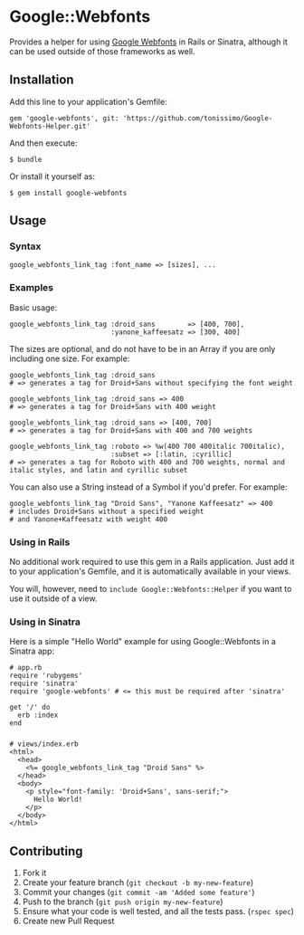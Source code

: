 # Google::Webfonts

Provides a helper for using [Google Webfonts](http://www.google.com/webfonts) in
Rails or Sinatra, although it can be used outside of those frameworks as well.

## Installation

Add this line to your application's Gemfile:

    gem 'google-webfonts', git: 'https://github.com/tonissimo/Google-Webfonts-Helper.git'

And then execute:

    $ bundle

Or install it yourself as:

    $ gem install google-webfonts

## Usage

### Syntax

    google_webfonts_link_tag :font_name => [sizes], ...

### Examples

Basic usage:

    google_webfonts_link_tag :droid_sans        => [400, 700],
                             :yanone_kaffeesatz => [300, 400]

The sizes are optional, and do not have to be in an Array if you are only
including one size. For example:

    google_webfonts_link_tag :droid_sans
    # => generates a tag for Droid+Sans without specifying the font weight
    
    google_webfonts_link_tag :droid_sans => 400
    # => generates a tag for Droid+Sans with 400 weight
    
    google_webfonts_link_tag :droid_sans => [400, 700]
    # => generates a tag for Droid+Sans with 400 and 700 weights
    
    google_webfonts_link_tag :roboto => %w(400 700 400italic 700italic), 
                             :subset => [:latin, :cyrillic]
    # => generates a tag for Roboto with 400 and 700 weights, normal and italic styles, and latin and cyrillic subset

You can also use a String instead of a Symbol if you'd prefer. For example:

    google_webfonts_link_tag "Droid Sans", "Yanone Kaffeesatz" => 400
    # includes Droid+Sans without a specified weight
    # and Yanone+Kaffeesatz with weight 400

### Using in Rails

No additional work required to use this gem in a Rails application. Just add
it to your application's Gemfile, and it is automatically available in your
views.

You will, however, need to `include Google::Webfonts::Helper` if you want to use
it outside of a view.

### Using in Sinatra

Here is a simple "Hello World" example for using Google::Webfonts in a Sinatra
app:

    # app.rb
    require 'rubygems'
    require 'sinatra'
    require 'google-webfonts' # <= this must be required after 'sinatra'
    
    get '/' do
      erb :index
    end

###

    # views/index.erb
    <html>
      <head>
        <%= google_webfonts_link_tag "Droid Sans" %>
      </head>
      <body>
        <p style="font-family: 'Droid+Sans', sans-serif;">
          Hello World!
        </p>
      </body>
    </html>

## Contributing

1. Fork it
2. Create your feature branch (`git checkout -b my-new-feature`)
3. Commit your changes (`git commit -am 'Added some feature'`)
4. Push to the branch (`git push origin my-new-feature`)
5. Ensure what your code is well tested, and all the tests pass. (`rspec spec`)
6. Create new Pull Request
